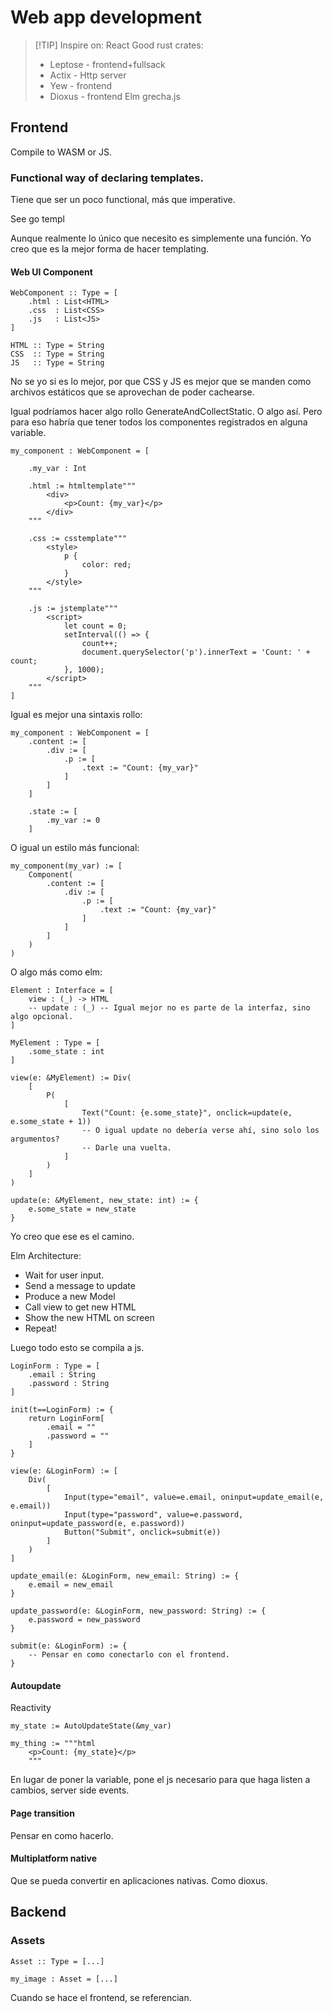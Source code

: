 # Web app development

>[!TIP] Inspire on:
> React
> Good rust crates:
>	- Leptose - frontend+fullsack
>	- Actix - Http server
>	- Yew - frontend
>	- Dioxus - frontend
> Elm
> grecha.js


## Frontend

Compile to WASM or JS.

### Functional way of declaring templates.

Tiene que ser un poco functional, más que imperative.

See go templ

Aunque realmente lo único que necesito es simplemente una función.
Yo creo que es la mejor forma de hacer templating.

#### Web UI Component

```
WebComponent :: Type = [
	.html : List<HTML>
	.css  : List<CSS>
	.js   : List<JS>
]

HTML :: Type = String
CSS  :: Type = String
JS   :: Type = String

```

No se yo si es lo mejor, por que CSS y JS es mejor que se manden como archivos estáticos que se aprovechan de poder cachearse.

Igual podríamos hacer algo rollo GenerateAndCollectStatic. O algo así. Pero para eso habría que tener todos los componentes registrados en alguna variable.


```
my_component : WebComponent = [

	.my_var : Int

	.html := htmltemplate"""
		<div>
			<p>Count: {my_var}</p>
		</div>
	"""

	.css := csstemplate"""
		<style>
			p {
				color: red;
			}
		</style>
	"""

	.js := jstemplate"""
		<script>
			let count = 0;
			setInterval(() => {
				count++;
				document.querySelector('p').innerText = 'Count: ' + count;
			}, 1000);
		</script>
	"""
]
```


Igual es mejor una sintaxis rollo:

```
my_component : WebComponent = [
	.content := [
		.div := [
			.p := [
				.text := "Count: {my_var}"
			]
		]
	]

	.state := [
		.my_var := 0
	]
```

O igual un estilo más funcional:

```
my_component(my_var) := [
	Component(
		.content := [
			.div := [
				.p := [
					.text := "Count: {my_var}"
				]
			]
		]
	)
)
```


O algo más como elm:

```
Element : Interface = [
	view : (_) -> HTML
	-- update : (_) -- Igual mejor no es parte de la interfaz, sino algo opcional.
]

MyElement : Type = [
	.some_state : int
]

view(e: &MyElement) := Div(
	[
		P(
			[
				Text("Count: {e.some_state}", onclick=update(e, e.some_state + 1))
				-- O igual update no debería verse ahí, sino solo los argumentos?
				-- Darle una vuelta.
			]
		)
	]
)

update(e: &MyElement, new_state: int) := {
	e.some_state = new_state
}
```

Yo creo que ese es el camino.


Elm Architecture:

- Wait for user input.
- Send a message to update
- Produce a new Model
- Call view to get new HTML
- Show the new HTML on screen
- Repeat!

Luego todo esto se compila a js.

```
LoginForm : Type = [
	.email : String
	.password : String
]

init(t==LoginForm) := {
	return LoginForm[
		.email = ""
		.password = ""
	]
}

view(e: &LoginForm) := [
	Div(
		[
			Input(type="email", value=e.email, oninput=update_email(e, e.email))
			Input(type="password", value=e.password, oninput=update_password(e, e.password))
			Button("Submit", onclick=submit(e))
		]
	)
]

update_email(e: &LoginForm, new_email: String) := {
	e.email = new_email
}

update_password(e: &LoginForm, new_password: String) := {
	e.password = new_password
}

submit(e: &LoginForm) := {
	-- Pensar en como conectarlo con el frontend.
}
```



#### Autoupdate

Reactivity

```
my_state := AutoUpdateState(&my_var)

my_thing := """html
	<p>Count: {my_state}</p>
	"""
```

En lugar de poner la variable, pone el js necesario para que haga listen a cambios, server side events.


#### Page transition

Pensar en como hacerlo.


#### Multiplatform native

Que se pueda convertir en aplicaciones nativas. Como dioxus.


## Backend

### Assets

```
Asset :: Type = [...]

my_image : Asset = [...]
```

Cuando se hace el frontend, se referencian.


